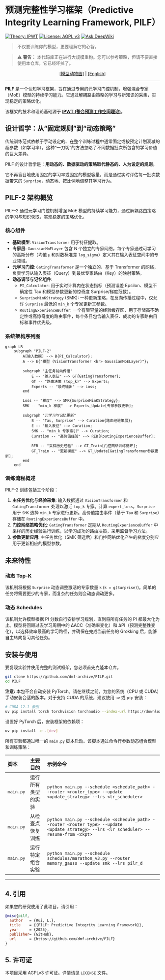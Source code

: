 # 预测完整性学习框架（Predictive Integrity Learning Framework, PILF）

[![Theory: IPWT](https://img.shields.io/badge/Theory-IPWT-blue)](https://github.com/dmf-archive/IPWT)
[![License: AGPL v3](https://img.shields.io/badge/License-AGPL_v3-blue.svg)](https://www.gnu.org/licenses/agpl-3.0)
[![Ask DeepWiki](https://deepwiki.com/badge.svg)](https://deepwiki.com/dmf-archive/PILF)

> 不仅要训练你的模型，更要理解它的心智。

> ⚠️ **警告：** 本代码库正在进行大规模重构。您可以参考策略，但请不要直接使用本仓库，它已经坏掉了。

<p align="center">
    <a href="zoo_zh.md">[模型动物园]</a> | <a href="./readme.md">[English]</a>
</p>

---

**PILF** 是一个认知学习框架，旨在通过专用的元学习门控机制，增强混合专家（MoE）模型的持续学习能力。它通过解耦路由策略的学习与新知识的采集，实现稳定的策略优化。

该框架的技术和理论基础源于 **[IPWT (整合预测工作空间理论)](https://github.com/dmf-archive/IPWT)**。

## 设计哲学：从“固定规则”到“动态策略”

传统训练范式依赖于手动设定的、在整个训练过程中通常固定或按预定计划衰减的超参数（如学习率）。这种“一刀切”的方法忽略了不同数据批次所包含的学习价值的巨大差异。

PILF 的设计哲学是：**用动态的、数据驱动的策略取代静态的、人为设定的规则**。

它不再盲目地使用固定的学习率或固定的模型容量，而是通过实时评估每一批次数据带来的 `Surprise`，动态地、按比例地调整其学习行为。

## PILF-2 架构概览

PILF-2 通过元学习门控机制增强 MoE 模型的持续学习能力，通过解耦路由策略的学习与知识获取，实现稳定的策略优化。

### 核心组件

- **基础模型**: `VisionTransformer` 用于特征提取。
- **专家层**: `GaussianMoELayer` 包含 N 个独立的专家网络，每个专家通过可学习的高斯分布（均值 `μ` 和对数标准差 `log_sigma`）定义其在输入表征空间中的专业领域。
- **元学习门控**: `GatingTransformer` 是一个独立的、基于 Transformer 的网络，负责学习从输入表征（Query）到最优专家路由（Key）的映射策略。
- **动态调节与记忆组件**:
  - `PI_Calculator`: 用于实时计算内在状态指标（预测误差 Epsilon、模型不确定性 Tau 和模型参数更新的惊奇度 Surprise/梯度范数）。
  - `SurpriseMinKStrategy` (SMK): 一种更新策略，在反向传播过程中，仅允许 `Surprise` 最低的 `min_k` 个专家更新其参数。
  - `RoutingExperienceBuffer`: 一个有限容量的经验缓存区，用于存储高不确定性或高惊奇度的路由事件，每个条目包含输入表征、成功的专家路由目标和事件优先级。

### 系统架构序列图

```mermaid
graph LR
    subgraph "PILF-2"
        A[输入数据] --> B{PI_Calculator};
        A --> E{"模型 (VisionTransformer <br> GaussianMoELayer)"};

        subgraph "主任务前向传播"
            E -- "输入表征" --> GT{GatingTransformer};
            GT -- "路由决策 (top_k)" --> Experts;
            Experts -- "最终输出" --> Loss;
        end

        Loss -- "梯度" --> SMK{SurpriseMinKStrategy};
        SMK -- "min_k 梯度" --> Experts_Update[专家参数更新];

        subgraph "元学习与记忆更新"
            B -- "Tau, Surprise" --> Curation{路由经验策展};
            E -- "输入表征" --> Curation;
            SMK -- "min_k 专家索引" --> Curation;
            Curation -- "高价值经验" --> REB[RoutingExperienceBuffer];

            REB -- "采样历史经验" --> GT_Train[门控网络训练循环];
            GT_Train -- "更新梯度" --> GT_Update[GatingTransformer参数更新];
        end
    end
```

### 训练流程概述

PILF-2 训练包括三个阶段：

1. **主任务优化与经验采集**: 输入数据通过 `VisionTransformer` 和 `GatingTransformer` 处理以激活 `top_k` 专家。计算 `expert_loss`，`Surprise` 用于 `SMK` 选择 `min_k` 专家进行更新。高价值路由事件（基于 `Tau` 和 `Surprise`）存储在 `RoutingExperienceBuffer` 中。
2. **门控网络策略优化**: `GatingTransformer` 定期从 `RoutingExperienceBuffer` 中采样的历史经验进行训练，以学习成功的路由决策，采用监督学习方法。
3. **参数更新应用**: 主任务优化（SMK 筛选后）和门控网络优化产生的梯度分别应用于更新相应的模型参数。

## 未来特性

### 动态 Top-K

该机制将根据 `Surprise` 动态调整激活的专家数量 `k` (`k = g(Surprise)`)。简单的任务将需要更少的专家，而复杂的任务则会动态调动更多。

### 动态 Schedules

该机制允许模型根据 PI 分数自行安排学习规划，直到将所有任务的 PI 都最大化为止。模型将回顾过去学习周期中的 ΔACC（准确率变化）和 ΔPI（预测完整性变化），以选择效率最高的学习路径，并确保在完成当前任务的 Grokking 后，能够自主转向复习其他任务。

## 安装与使用

要复现实验并使用完整的测试框架，您必须首先克隆本仓库。

```bash
git clone https://github.com/dmf-archive/PILF.git
cd PILF
```

**注意:** 本包不会自动安装 PyTorch。请在继续之前，为您的系统（CPU 或 CUDA）手动安装合适的版本。对于支持 CUDA 的系统，建议使用 `uv` 或 `pip` 安装：

```bash
# CUDA 12.1 示例
uv pip install torch torchvision torchaudio --index-url https://download.pytorch.org/whl/cu121
```

设置好 PyTorch 后，安装框架的依赖项：

```bash
uv pip install -e .[dev]
```

所有实验都通过唯一的 `main.py` 脚本启动。该脚本通过命令行参数动态组合模型和训练策略：

| 脚本      | 主要目的           | 示例命令                                                                                                                              |
| :-------- | :----------------- | :------------------------------------------------------------------------------------------------------------------------------------ |
| `main.py` | 运行所有类型的实验 | `python main.py --schedule <schedule_path> --router <router_type> --update <update_strategy> --lrs <lr_scheduler>`                      |
| `main.py` | 从检查点恢复训练   | `python main.py --schedule <schedule_path> --router <router_type> --update <update_strategy> --lrs <lr_scheduler> --resume-from <ckpt>` |
| `main.py` | 运行特定组合实验   | `python main.py --schedule schedules/marathon_v3.py --router memory_gauss --update smk --lrs pilr_d`                                    |

---

## 4. 引用

如果您的研究使用了此项目，请引用：

```bibtex
@misc{pilf,
  author   = {Rui, L.},
  title    = {{PILF: Predictive Integrity Learning Framework}},
  year     = {2025},
  publisher= {GitHub},
  url      = {https://github.com/dmf-archive/PILF}
}
```

## 5. 许可证

本项目采用 AGPLv3 许可证。详情请见 `LICENSE` 文件。
